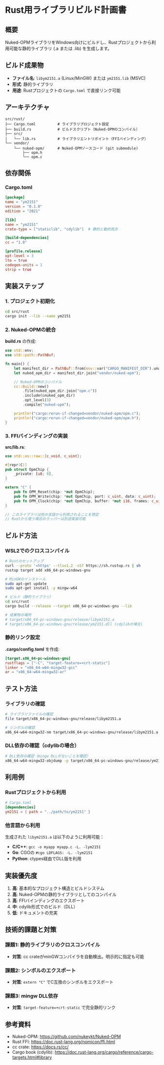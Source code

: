 # Rust用ライブラリビルド計画書

## 概要

Nuked-OPMライブラリをWindows向けにビルドし、Rustプロジェクトから利用可能な静的ライブラリ (.a または .lib) を生成します。

## ビルド成果物

- **ファイル名**: `libym2151.a` (Linux/MinGW) または `ym2151.lib` (MSVC)
- **形式**: 静的ライブラリ
- **用途**: Rustプロジェクトの `Cargo.toml` で直接リンク可能

## アーキテクチャ

```
src/rust/
├── Cargo.toml          # ライブラリプロジェクト設定
├── build.rs            # ビルドスクリプト（Nuked-OPMのコンパイル）
├── src/
│   └── lib.rs          # ライブラリエントリポイント（FFIバインディング）
└── vendor/
    └── nuked-opm/      # Nuked-OPMソースコード (git submodule)
        ├── opm.h
        └── opm.c
```

## 依存関係

### Cargo.toml

```toml
[package]
name = "ym2151"
version = "0.1.0"
edition = "2021"

[lib]
name = "ym2151"
crate-type = ["staticlib", "cdylib"]  # 静的と動的両方

[build-dependencies]
cc = "1.0"

[profile.release]
opt-level = 3
lto = true
codegen-units = 1
strip = true
```

## 実装ステップ

### 1. プロジェクト初期化

```bash
cd src/rust
cargo init --lib --name ym2151
```

### 2. Nuked-OPMの統合

**build.rs** の作成:
```rust
use std::env;
use std::path::PathBuf;

fn main() {
    let manifest_dir = PathBuf::from(env::var("CARGO_MANIFEST_DIR").unwrap());
    let nuked_opm_dir = manifest_dir.join("vendor/nuked-opm");

    // Nuked-OPMのコンパイル
    cc::Build::new()
        .file(nuked_opm_dir.join("opm.c"))
        .include(&nuked_opm_dir)
        .opt_level(3)
        .compile("nuked-opm");

    println!("cargo:rerun-if-changed=vendor/nuked-opm/opm.c");
    println!("cargo:rerun-if-changed=vendor/nuked-opm/opm.h");
}
```

### 3. FFIバインディングの実装

**src/lib.rs**:
```rust
use std::os::raw::{c_void, c_uint};

#[repr(C)]
pub struct OpmChip {
    _private: [u8; 0],
}

extern "C" {
    pub fn OPM_Reset(chip: *mut OpmChip);
    pub fn OPM_Write(chip: *mut OpmChip, port: c_uint, data: c_uint);
    pub fn OPM_Clock(chip: *mut OpmChip, buffer: *mut i16, frames: c_uint);
}

// このライブラリは他の言語から利用されることを想定
// Rustから使う場合のラッパーは別途実装可能
```

## ビルド方法

### WSL2でのクロスコンパイル

```bash
# Rustのセットアップ
curl --proto '=https' --tlsv1.2 -sSf https://sh.rustup.rs | sh
rustup target add x86_64-pc-windows-gnu

# MinGWのインストール
sudo apt-get update
sudo apt-get install -y mingw-w64

# ビルド（静的ライブラリ）
cd src/rust
cargo build --release --target x86_64-pc-windows-gnu --lib

# 成果物の場所
# target/x86_64-pc-windows-gnu/release/libym2151.a
# target/x86_64-pc-windows-gnu/release/ym2151.dll (cdylibの場合)
```

### 静的リンク設定

**.cargo/config.toml** を作成:
```toml
[target.x86_64-pc-windows-gnu]
rustflags = ["-C", "target-feature=+crt-static"]
linker = "x86_64-w64-mingw32-gcc"
ar = "x86_64-w64-mingw32-ar"
```

## テスト方法

### ライブラリの確認

```bash
# ライブラリファイルの確認
file target/x86_64-pc-windows-gnu/release/libym2151.a

# シンボルの確認
x86_64-w64-mingw32-nm target/x86_64-pc-windows-gnu/release/libym2151.a | grep OPM
```

### DLL依存の確認（cdylibの場合）

```bash
# DLL依存の確認（mingw DLLがないことを確認）
x86_64-w64-mingw32-objdump -p target/x86_64-pc-windows-gnu/release/ym2151.dll | grep -i "dll"
```

## 利用例

### Rustプロジェクトから利用

```toml
# Cargo.toml
[dependencies]
ym2151 = { path = "../path/to/ym2151" }
```

### 他言語から利用

生成された `libym2151.a` は以下のように利用可能：

- **C/C++**: `gcc -o myapp myapp.c -L. -lym2151`
- **Go**: CGOの `#cgo LDFLAGS: -L. -lym2151`
- **Python**: ctypes経由でDLL版を利用

## 実装優先度

1. **高**: 基本的なプロジェクト構造とビルドシステム
2. **高**: Nuked-OPMの静的ライブラリとしてのコンパイル
3. **高**: FFIバインディングのエクスポート
4. **中**: cdylib形式でのビルド（DLL）
5. **低**: ドキュメントの充実

## 技術的課題と対策

### 課題1: 静的ライブラリのクロスコンパイル
- **対策**: cc crateがminGWコンパイラを自動検出。明示的に指定も可能

### 課題2: シンボルのエクスポート
- **対策**: `extern "C"` でC互換のシンボルをエクスポート

### 課題3: mingw DLL依存
- **対策**: `target-feature=+crt-static` で完全静的リンク

## 参考資料

- Nuked-OPM: https://github.com/nukeykt/Nuked-OPM
- Rust FFI: https://doc.rust-lang.org/nomicon/ffi.html
- cc crate: https://docs.rs/cc/
- Cargo book (cdylib): https://doc.rust-lang.org/cargo/reference/cargo-targets.html#library
